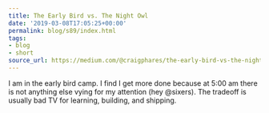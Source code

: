 ```yaml
---
title: The Early Bird vs. The Night Owl
date: '2019-03-08T17:05:25+00:00'
permalink: blog/s89/index.html
tags:
- blog
- short
source_url: https://medium.com/@craigphares/the-early-bird-vs-the-night-owl-335a6506d28b
---
```


I am in the early bird camp. I find I get more done because at 5:00 am there is not anything else vying for my attention (hey @sixers). The tradeoff is usually bad TV for learning, building, and shipping.
